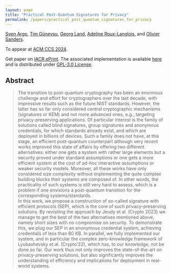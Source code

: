```yaml
---
layout: page
title: "Practical Post-Quantum Signatures for Privacy"
permalink: /papers/practical_post_quantum_signatures_for_privacy
---
```


[Sven Argo](https://informatik.rub.de/seceng/personen/argo/), [Tim Güneysu](https://informatik.rub.de/seceng/personen/gueneysu/), [Georg Land](https://georg.land/), [Adeline Roux-Langlois](https://people.irisa.fr/Adeline.Roux-Langlois/), and [Olivier Sanders](https://crypto.orange-labs.fr/acg/people/peopleProfil.php?id=226). 

To appear at [ACM CCS 2024](https://www.sigsac.org/ccs/CCS2024/home.html).     

Get paper on [IACR ePrint](https://eprint.iacr.org/2024/131). The associated implementation is available [here](https://github.com/Chair-for-Security-Engineering/lattice-anonymous-credentials) and is distributed under [GPL-3.0 License](https://www.gnu.org/licenses/gpl-3.0.html).

## Abstract
> The transition to post-quantum cryptography has been an enormous challenge and effort for cryptographers over the last decade, with impressive results such as the future NIST standards. However, the latter has so far only considered central cryptographic mechanisms (signatures or KEM) and not more advanced ones, e.g., targeting privacy-preserving applications. Of particular interest is the family of solutions called blind signatures, group signatures and anonymous credentials, for which standards already exist, and which are deployed in billions of devices. Such a family does not have, at this stage, an efficient post-quantum counterpart although very recent works  improved this state of affairs by offering two different alternatives: either one gets a system with rather large elements but a security proved under standard assumptions or one gets a more efficient system at the cost of ad-hoc interactive assumptions or weaker security models. Moreover, all these works have only considered size complexity without implementing the quite complex building blocks their systems are composed of. In other words, the practicality of such systems is still very hard to assess, which is a problem if one envisions a post-quantum transition for the corresponding systems/standards.  
> In this work, we propose a construction of so-called signature with efficient protocols (SEP), which is the core of such privacy-preserving solutions. By revisiting the approach by Jeudy et al. (Crypto 2023) we manage to get the best of the two alternatives mentioned above, namely short sizes with no compromise on security. To demonstrate this, we plug our SEP in an anonymous credential system, achieving credentials of less than 80 KB. In parallel, we fully implemented our system, and in particular the complex zero-knowledge framework of Lyubashevsky et al. (Crypto'22), which has, to our knowledge, not be done so far. Our work thus not only improves the state-of-the-art on privacy-preserving solutions, but also significantly improves the understanding of efficiency and implications for deployment in real-world systems.